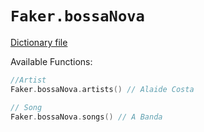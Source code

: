 # `Faker.bossaNova`

[Dictionary file](../src/main/resources/locales/en/bossa_nova.yml)

Available Functions:  
```kotlin
//Artist
Faker.bossaNova.artists() // Alaide Costa

// Song
Faker.bossaNova.songs() // A Banda
```
